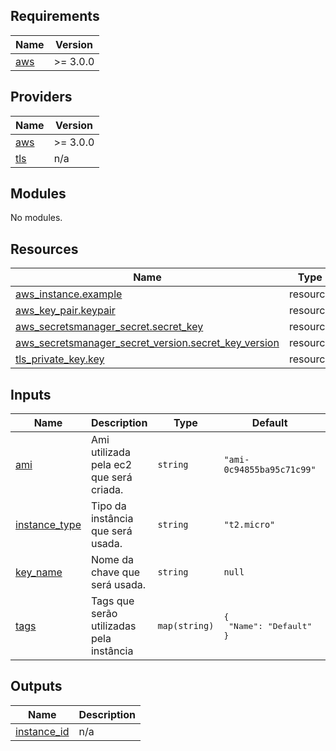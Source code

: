 ## Requirements

| Name | Version |
|------|---------|
| <a name="requirement_aws"></a> [aws](#requirement\_aws) | >= 3.0.0 |

## Providers

| Name | Version |
|------|---------|
| <a name="provider_aws"></a> [aws](#provider\_aws) | >= 3.0.0 |
| <a name="provider_tls"></a> [tls](#provider\_tls) | n/a |

## Modules

No modules.

## Resources

| Name | Type |
|------|------|
| [aws_instance.example](https://registry.terraform.io/providers/hashicorp/aws/latest/docs/resources/instance) | resource |
| [aws_key_pair.keypair](https://registry.terraform.io/providers/hashicorp/aws/latest/docs/resources/key_pair) | resource |
| [aws_secretsmanager_secret.secret_key](https://registry.terraform.io/providers/hashicorp/aws/latest/docs/resources/secretsmanager_secret) | resource |
| [aws_secretsmanager_secret_version.secret_key_version](https://registry.terraform.io/providers/hashicorp/aws/latest/docs/resources/secretsmanager_secret_version) | resource |
| [tls_private_key.key](https://registry.terraform.io/providers/hashicorp/tls/latest/docs/resources/private_key) | resource |

## Inputs

| Name | Description | Type | Default | Required |
|------|-------------|------|---------|:--------:|
| <a name="input_ami"></a> [ami](#input\_ami) | Ami utilizada pela ec2 que será criada. | `string` | `"ami-0c94855ba95c71c99"` | no |
| <a name="input_instance_type"></a> [instance\_type](#input\_instance\_type) | Tipo da instância que será usada. | `string` | `"t2.micro"` | no |
| <a name="input_key_name"></a> [key\_name](#input\_key\_name) | Nome da chave que será usada. | `string` | `null` | no |
| <a name="input_tags"></a> [tags](#input\_tags) | Tags que serão utilizadas pela instância | `map(string)` | <pre>{<br>  "Name": "Default"<br>}</pre> | no |

## Outputs

| Name | Description |
|------|-------------|
| <a name="output_instance_id"></a> [instance\_id](#output\_instance\_id) | n/a |
